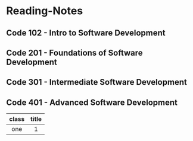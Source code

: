 # Reading-Notes

## Code 102 - Intro to Software Development

## Code 201 - Foundations of Software Development

## Code 301 - Intermediate Software Development

## Code 401 - Advanced Software Development

|           class             |           title           |
|        :-----:              |            :---:          |
|           one               |              1            |

